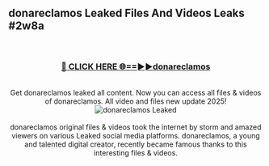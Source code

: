 ## donareclamos Leaked Files And Videos Leaks #2w8a
<br>
<div align="center">
<h3><a href="https://watchclip.my.id/donareclamos" rel="nofollow">🔴 CLICK HERE 🌐==►►donareclamos</a></h3>
<br>
Get donareclamos leaked all content. Now you can access all files & videos of donareclamos. All video and files new update 2025!
<br>
<a href="https://watchclip.my.id/donareclamos" rel="nofollow" data-target="animated-image.originalLink"><img src="https://i.ibb.co.com/WyWwxjT/player-gif2.gif" alt="donareclamos Leaked" style="max-width: 100%; display: inline-block;" data-target="animated-image.originalImage"></a>
<br><br>
donareclamos original files & videos took the internet by storm and amazed viewers on various Leaked social media platforms. donareclamos, a young and talented digital creator, recently became famous thanks to this interesting files & videos.
</div>
<br>